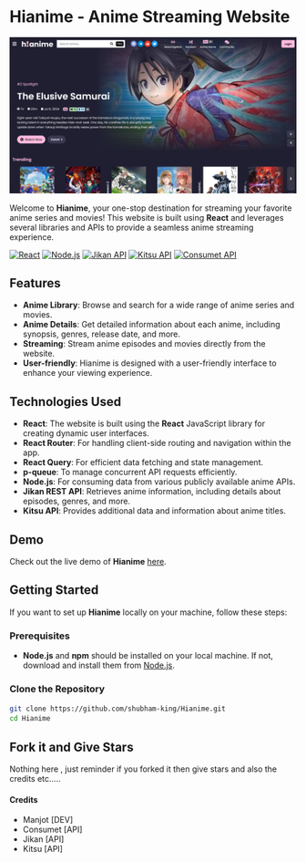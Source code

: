 # Hianime - Anime Streaming Website

![Hianime Banner](public/ss.png)

Welcome to **Hianime**, your one-stop destination for streaming your favorite anime series and movies! This website is built using **React** and leverages several libraries and APIs to provide a seamless anime streaming experience.

[![React](https://img.shields.io/badge/React-61DAFB?logo=react&logoColor=black)](https://reactjs.org/)
[![Node.js](https://img.shields.io/badge/Node.js-339933?logo=node.js&logoColor=white)](https://nodejs.org/)
[![Jikan API](https://img.shields.io/badge/Jikan-222222?logo=python&logoColor=white)](https://jikan.moe/)
[![Kitsu API](https://img.shields.io/badge/Kitsu-ED2E2F?logo=kitsu&logoColor=white)](https://kitsu.io/)
[![Consumet API](https://img.shields.io/badge/Consumet%20API-1F8FFF?logo=api&logoColor=white)](https://www.consumet.org/)

## Features

- **Anime Library**: Browse and search for a wide range of anime series and movies.
- **Anime Details**: Get detailed information about each anime, including synopsis, genres, release date, and more.
- **Streaming**: Stream anime episodes and movies directly from the website.
- **User-friendly**: Hianime is designed with a user-friendly interface to enhance your viewing experience.

## Technologies Used

- **React**: The website is built using the **React** JavaScript library for creating dynamic user interfaces.
- **React Router**: For handling client-side routing and navigation within the app.
- **React Query**: For efficient data fetching and state management.
- **p-queue**: To manage concurrent API requests efficiently.
- **Node.js**: For consuming data from various publicly available anime APIs.
- **Jikan REST API**: Retrieves anime information, including details about episodes, genres, and more.
- **Kitsu API**: Provides additional data and information about anime titles.

## Demo

Check out the live demo of **Hianime** [here](https://1xanimes.org).

## Getting Started

If you want to set up **Hianime** locally on your machine, follow these steps:

### Prerequisites

- **Node.js** and **npm** should be installed on your local machine. If not, download and install them from [Node.js](https://nodejs.org/).

### Clone the Repository

```bash
git clone https://github.com/shubham-king/Hianime.git
cd Hianime
```

## Fork it and Give Stars 
Nothing here , just reminder if you forked it then give stars and also the credits etc.....

#### Credits 
- Manjot [DEV]
- Consumet [API]
- Jikan [API]
- Kitsu [API]